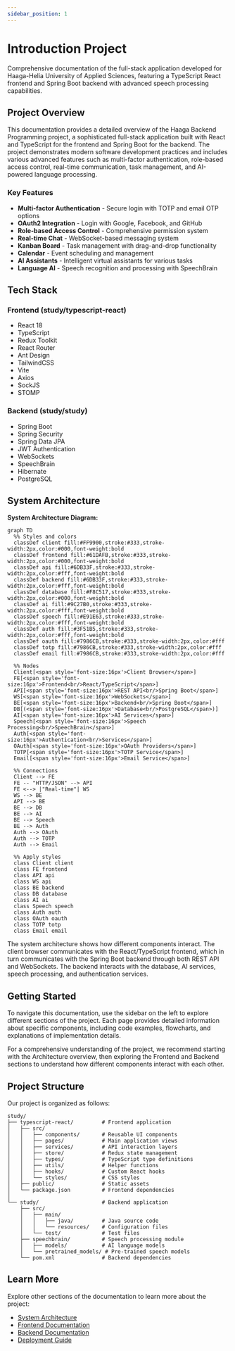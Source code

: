 ```yaml
---
sidebar_position: 1
---
```


# Introduction Project

Comprehensive documentation of the full-stack application developed for Haaga-Helia University of Applied Sciences, featuring a TypeScript React frontend and Spring Boot backend with advanced speech processing capabilities.

## Project Overview

This documentation provides a detailed overview of the Haaga Backend Programming project, a sophisticated full-stack application built with React and TypeScript for the frontend and Spring Boot for the backend. The project demonstrates modern software development practices and includes various advanced features such as multi-factor authentication, role-based access control, real-time communication, task management, and AI-powered language processing.

### Key Features

- **Multi-factor Authentication** - Secure login with TOTP and email OTP options
- **OAuth2 Integration** - Login with Google, Facebook, and GitHub
- **Role-based Access Control** - Comprehensive permission system
- **Real-time Chat** - WebSocket-based messaging system
- **Kanban Board** - Task management with drag-and-drop functionality
- **Calendar** - Event scheduling and management
- **AI Assistants** - Intelligent virtual assistants for various tasks
- **Language AI** - Speech recognition and processing with SpeechBrain

## Tech Stack

### Frontend (study/typescript-react)

- React 18
- TypeScript
- Redux Toolkit
- React Router
- Ant Design
- TailwindCSS
- Vite
- Axios
- SockJS
- STOMP

### Backend (study/study)

- Spring Boot
- Spring Security
- Spring Data JPA
- JWT Authentication
- WebSockets
- SpeechBrain
- Hibernate
- PostgreSQL

## System Architecture

**System Architecture Diagram:**

```mermaid
graph TD
  %% Styles and colors
  classDef client fill:#FF9900,stroke:#333,stroke-width:2px,color:#000,font-weight:bold
  classDef frontend fill:#61DAFB,stroke:#333,stroke-width:2px,color:#000,font-weight:bold
  classDef api fill:#6DB33F,stroke:#333,stroke-width:2px,color:#fff,font-weight:bold
  classDef backend fill:#6DB33F,stroke:#333,stroke-width:2px,color:#fff,font-weight:bold
  classDef database fill:#F8C517,stroke:#333,stroke-width:2px,color:#000,font-weight:bold
  classDef ai fill:#9C27B0,stroke:#333,stroke-width:2px,color:#fff,font-weight:bold
  classDef speech fill:#E91E63,stroke:#333,stroke-width:2px,color:#fff,font-weight:bold
  classDef auth fill:#3F51B5,stroke:#333,stroke-width:2px,color:#fff,font-weight:bold
  classDef oauth fill:#7986CB,stroke:#333,stroke-width:2px,color:#fff
  classDef totp fill:#7986CB,stroke:#333,stroke-width:2px,color:#fff
  classDef email fill:#7986CB,stroke:#333,stroke-width:2px,color:#fff
  
  %% Nodes
  Client[<span style='font-size:16px'>Client Browser</span>]
  FE[<span style='font-size:16px'>Frontend<br/>React/TypeScript</span>]
  API[<span style='font-size:16px'>REST API<br/>Spring Boot</span>]
  WS[<span style='font-size:16px'>WebSockets</span>]
  BE[<span style='font-size:16px'>Backend<br/>Spring Boot</span>]
  DB[(<span style='font-size:16px'>Database<br/>PostgreSQL</span>)]
  AI[<span style='font-size:16px'>AI Services</span>]
  Speech[<span style='font-size:16px'>Speech Processing<br/>SpeechBrain</span>]
  Auth[<span style='font-size:16px'>Authentication<br/>Services</span>]
  OAuth[<span style='font-size:16px'>OAuth Providers</span>]
  TOTP[<span style='font-size:16px'>TOTP Service</span>]
  Email[<span style='font-size:16px'>Email Service</span>]
  
  %% Connections
  Client --> FE
  FE -- "HTTP/JSON" --> API
  FE <--> |"Real-time"| WS
  WS --> BE
  API --> BE
  BE --> DB
  BE --> AI
  BE --> Speech
  BE --> Auth
  Auth --> OAuth
  Auth --> TOTP
  Auth --> Email
  
  %% Apply styles
  class Client client
  class FE frontend
  class API api
  class WS api
  class BE backend
  class DB database
  class AI ai
  class Speech speech
  class Auth auth
  class OAuth oauth
  class TOTP totp
  class Email email
```

The system architecture shows how different components interact. The client browser communicates with the React/TypeScript frontend, which in turn communicates with the Spring Boot backend through both REST API and WebSockets. The backend interacts with the database, AI services, speech processing, and authentication services.

## Getting Started

To navigate this documentation, use the sidebar on the left to explore different sections of the project.
Each page provides detailed information about specific components, including code examples, flowcharts,
and explanations of implementation details.

For a comprehensive understanding of the project, we recommend starting with the Architecture overview,
then exploring the Frontend and Backend sections to understand how different components interact with each other.

## Project Structure

Our project is organized as follows:

```
study/
├── typescript-react/         # Frontend application
│   ├── src/
│   │   ├── components/       # Reusable UI components
│   │   ├── pages/            # Main application views
│   │   ├── services/         # API interaction layers
│   │   ├── store/            # Redux state management
│   │   ├── types/            # TypeScript type definitions
│   │   ├── utils/            # Helper functions
│   │   ├── hooks/            # Custom React hooks
│   │   └── styles/           # CSS styles
│   ├── public/               # Static assets
│   └── package.json          # Frontend dependencies
│
└── study/                    # Backend application
    ├── src/
    │   ├── main/
    │   │   ├── java/         # Java source code
    │   │   └── resources/    # Configuration files
    │   └── test/             # Test files
    ├── speechbrain/          # Speech processing module
    │   ├── models/           # AI language models
    │   └── pretrained_models/ # Pre-trained speech models
    └── pom.xml               # Backend dependencies
```

## Learn More

Explore other sections of the documentation to learn more about the project:

- [System Architecture](/docs/architecture)
- [Frontend Documentation](/docs/frontend/structure)
- [Backend Documentation](/docs/backend/structure)
- [Deployment Guide](/docs/deployment)
